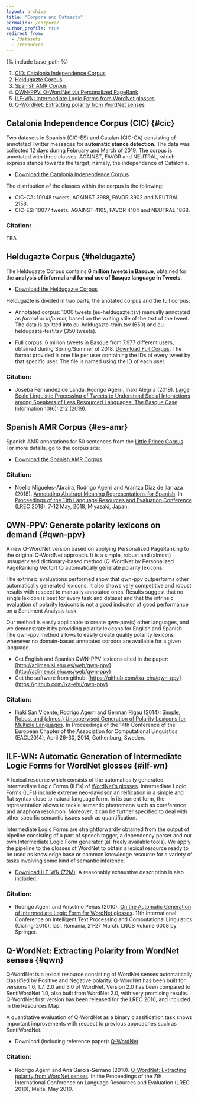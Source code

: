 ```yaml
---
layout: archive
title: "Corpora and Datasets"
permalink: /corpora/
author_profile: true
redirect_from:
  - /datasets
  - /resources
---
```


{% include base_path %}

1. [CID: Catalonia Independence Corpus](#cic)
2. [Heldugazte Corpus](#heldugazte)
3. [Spanish AMR Corpus](#es-amr)
4. [QWN-PPV: Q-WordNet via Personalized PageRank](#qwn-ppv)
5. [ILF-WN: Intermediate Logic Forms from WordNet glosses](#ilf-wn)
6. [Q-WordNet: Extracting polarity from WordNet senses](#qwn)

## Catalonia Independence Corpus (CIC) {#cic}

Two datasets in Spanish (CIC-ES) and Catalan (CIC-CA) consisting of annotated Twitter messages for **automatic stance detection**. The data was collected 12 days during February and March of 2019. The corpus is annotated with three classes: AGAINST, FAVOR and NEUTRAL, which express stance towards the target, namely, the independence of Catalonia.

+ [Download the Catalonia Independence Corpus](https://github.com/ixa-ehu/catalonia-independence-dataset)

The distribution of the classes within the corpus is the following:

+ CIC-CA: 10048 tweets, AGAINST 3988, FAVOR 3902 and NEUTRAL 2158.
+ CIC-ES: 10077 tweets: AGAINST 4105, FAVOR 4104 and NEUTRAL 1868.

### Citation:

TBA

## Heldugazte Corpus {#heldugazte}

The Heldugazte Corpus contains **6 million tweets in Basque**, obtained for the **analysis of informal and formal use of Basque language in Tweets**.

+ [Download the Heldugazte Corpus](https://github.com/ixa-ehu/heldugazte-corpus)

Heldugazte is divided in two parts, the anotated corpus and the full corpus:

+ Annotated corpus: 1000 tweets (eu-heldugazte.tsv) manually annotated as *formal* or *informal*, based on the writing stile of the text of the tweet. The data is splitted into eu-heldugazte-train.tsv (650) and eu-heldugazte-test.tsv (350 tweets).

+ Full corpus: 6 million tweets in Basque from 7.977 different users, obtained during Spring/Summer of 2018. [Download Full Corpus](http://ixa2.si.ehu.es/heldugazte-corpus/heldugazte-osoa.tar.gz). The format provided is one file per user containing the IDs of every tweet by that specific user. The file is named using the ID of each user.

### Citation:

+ Joseba Fernandez de Landa, Rodrigo Agerri, Iñaki Alegria (2019). [Large Scale Linguistic Processing of Tweets to Understand Social Interactions among Speakers of Less Resourced Languages: The Basque Case](https://www.mdpi.com/2078-2489/10/6/212/htm). Information 10(6): 212 (2019).

## Spanish AMR Corpus {#es-amr}

Spanish AMR annotations for 50 sentences from the [Little Prince Corpus](https://amr.isi.edu/download/amr-bank-v1.6.txt). For more details, go to the corpus site:

+ [Download the Spanish AMR Corpus](https://github.com/ixa-ehu/amr-corpus-spanish)

### Citation:

+ Noelia Migueles-Abraira, Rodrigo Agerri and Arantza Diaz de Ilarraza (2018). [Annotating Abstract Meaning Representations for Spanish](http://www.lrec-conf.org/proceedings/lrec2018/pdf/743.pdf). In [Proceedings of the 11th Language Resources and Evaluation Conference (LREC 2018)](http://lrec2018.lrec-conf.org/en/), 7-12 May, 2018, Miyazaki, Japan.

## QWN-PPV: Generate polarity lexicons on demand {#qwn-ppv}

A new Q-WordNet version based on applying Personalized PageRanking to the original Q-WordNet approach. It is a simple, robust and (almost) unsupervised dictionary-based method (Q-WordNet by Personalized PageRanking Vector) to automatically generate polarity lexicons.

The extrinsic evaluations performed show that qwn-ppv outperforms other automatically generated lexicons. It also shows very competitive and robust results with respect to manually annotated ones. Results suggest that no single lexicon is best for every task and dataset and that the intrinsic evaluation of polarity lexicons is not a good indicator of good performance on a Sentiment Analysis task.

Our method is easily applicable to create qwn-ppv(s) other languages, and we demonstrate it by providing polarity lexicons for English and Spanish. The qwn-ppv method allows to easily create quality polarity lexicons whenever no domain-based annotated corpora are available for a given language.

+ Get English and Spanish QWN-PPV lexicons cited in the paper: [http://adimen.si.ehu.es/web/qwn-ppv](http://adimen.si.ehu.es/web/qwn-ppv)
+ Get the software from github: [https://github.com/ixa-ehu/qwn-ppv](https://github.com/ixa-ehu/qwn-ppv)

### Citation:

+ Iñaki San Vicente, Rodrigo Agerri and German Rigau (2014): [Simple, Robust and (almost) Unsupervised Generation of Polarity Lexicons for Multiple Languages](http://aclweb.org/anthology/E/E14/E14-1010.pdf). In Proceedings of the 14th Conference of the European Chapter of the Association for Computational Linguistics (EACL2014), April 26-30, 2014, Gothenburg, Sweden.

## ILF-WN: Automatic Generation of Intermediate Logic Forms for WordNet glosses {#ilf-wn}

A lexical resource which consists of the automatically generated Intermediate Logic Forms (ILFs) of [WordNet's glosses](http://wordnet.princeton.edu/). Intermediate Logic Forms (ILFs) include extreme neo-davidsonian reification in a simple and flat syntax close to natural language form. In its current form, the representation allows to tackle semantic phenomena such as coreference and anaphora resolution. Moreover, it can be further specified to deal with other specific semantic issues such as quantification.

Intermediate Logic Forms are straightforwardly obtained from the output of pipeline consisting of a part of speech tagger, a dependency parser and our own Intermediate Logic Form generator (all freely available tools). We apply the pipeline to the glosses of WordNet to obtain a lexical resource ready to be used as knowledge base or common knowledge resource for a variety of tasks involving some kind of semantic inference.

+ [Download ILF-WN (72M)](http://nlp.uned.es/semantics/ilf/ILFWN.v.0.2.tar.gz). A reasonably exhaustive description is also included.

### Citation:

+ Rodrigo Agerri and Anselmo Peñas (2010). [On the Automatic Generation of Intermediate Logic Form for WordNet glosses](papers/ilf.pdf). 11th International Conference on Intelligent Text Processing and Computational Linguistics (Cicling-2010), Iasi, Romania, 21-27 March. LNCS Volume 6008 by Springer.

## Q-WordNet: Extracting Polarity from WordNet senses {#qwn}

Q-WordNet is a lexical resource consisting of WordNet senses automatically classified by Positive and Negative polarity. Q-WordNet has been built for versions 1.6, 1.7, 2.0 and 3.0 of WordNet. Version 2.0 has been compared to SentiWordNet 1.0, also built from WordNet 2.0, with very promising results. Q-WordNet first version has been released for the LREC 2010, and included in the Resources Map.

A quantitative evaluation of Q-WordNet as a binary classification task shows important improvements with respect to previous approaches such as SentiWordNet.

+ Download (including reference paper): [Q-WordNet](https://ragerri.github.io/files/qwordnet-0.3.tar.gz)

### Citation:

+ Rodrigo Agerri and Ana Garcia-Serrano (2010). [Q-WordNet: Extracting polarity from WordNet senses](papers/qwn.pdf). In the Proceedings of the 7th International Conference on Language Resources and Evaluation (LREC 2010), Malta, May 2010.